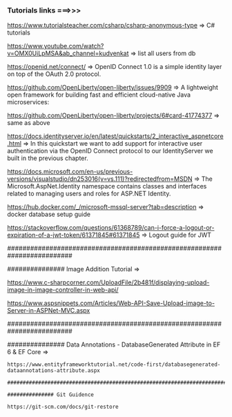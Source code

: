 ### Tutorials links ===>>>

https://www.tutorialsteacher.com/csharp/csharp-anonymous-type => C# tutorials

https://www.youtube.com/watch?v=OMX0UiLpMSA&ab_channel=kudvenkat => list all users from db

https://openid.net/connect/ => OpenID Connect 1.0 is a simple identity layer on top of the OAuth 2.0 protocol.

https://github.com/OpenLiberty/open-liberty/issues/9909 => A lightweight open framework for building fast and efficient cloud-native Java microservices:

https://github.com/OpenLiberty/open-liberty/projects/6#card-41774377 => same as above

https://docs.identityserver.io/en/latest/quickstarts/2_interactive_aspnetcore.html => In this quickstart we want to add support for interactive user authentication 
																					  via the OpenID Connect protocol to our IdentityServer we built in the previous chapter.

https://docs.microsoft.com/en-us/previous-versions/visualstudio/dn253016(v=vs.111)?redirectedfrom=MSDN => The Microsoft.AspNet.Identity namespace contains classes and 
																										  interfaces related to managing users and roles for ASP.NET Identity.

https://hub.docker.com/_/microsoft-mssql-server?tab=description => docker database setup guide

https://stackoverflow.com/questions/61368789/can-i-force-a-logout-or-expiration-of-a-jwt-token/61371845#61371845 => Logout guide for JWT

#########################################################################

############### Image Addition Tutorial =>

https://www.c-sharpcorner.com/UploadFile/2b481f/displaying-upload-image-in-image-controller-in-web-api/

https://www.aspsnippets.com/Articles/Web-API-Save-Upload-image-to-Server-in-ASPNet-MVC.aspx

#########################################################################

############### Data Annotations - DatabaseGenerated Attribute in EF 6 & EF Core =>
~~~~
https://www.entityframeworktutorial.net/code-first/databasegenerated-dataannotations-attribute.aspx

#########################################################################

############### Git Guidence

https://git-scm.com/docs/git-restore

